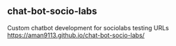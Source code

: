 ## chat-bot-socio-labs
Custom chatbot development for sociolabs
testing URLs https://aman9113.github.io/chat-bot-socio-labs/
